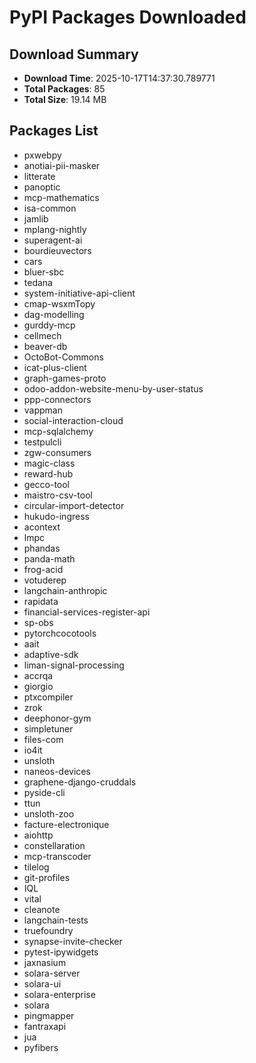 # PyPI Packages Downloaded

## Download Summary
- **Download Time**: 2025-10-17T14:37:30.789771
- **Total Packages**: 85
- **Total Size**: 19.14 MB

## Packages List
- pxwebpy
- anotiai-pii-masker
- litterate
- panoptic
- mcp-mathematics
- isa-common
- jamlib
- mplang-nightly
- superagent-ai
- bourdieuvectors
- cars
- bluer-sbc
- tedana
- system-initiative-api-client
- cmap-wsxmTopy
- dag-modelling
- gurddy-mcp
- cellmech
- beaver-db
- OctoBot-Commons
- icat-plus-client
- graph-games-proto
- odoo-addon-website-menu-by-user-status
- ppp-connectors
- vappman
- social-interaction-cloud
- mcp-sqlalchemy
- testpulcli
- zgw-consumers
- magic-class
- reward-hub
- gecco-tool
- maistro-csv-tool
- circular-import-detector
- hukudo-ingress
- acontext
- lmpc
- phandas
- panda-math
- frog-acid
- votuderep
- langchain-anthropic
- rapidata
- financial-services-register-api
- sp-obs
- pytorchcocotools
- aait
- adaptive-sdk
- liman-signal-processing
- accrqa
- giorgio
- ptxcompiler
- zrok
- deephonor-gym
- simpletuner
- files-com
- io4it
- unsloth
- naneos-devices
- graphene-django-cruddals
- pyside-cli
- ttun
- unsloth-zoo
- facture-electronique
- aiohttp
- constellaration
- mcp-transcoder
- tilelog
- git-profiles
- IQL
- vital
- cleanote
- langchain-tests
- truefoundry
- synapse-invite-checker
- pytest-ipywidgets
- jaxnasium
- solara-server
- solara-ui
- solara-enterprise
- solara
- pingmapper
- fantraxapi
- jua
- pyfibers
